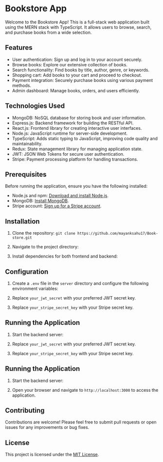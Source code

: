# Bookstore App

Welcome to the Bookstore App! This is a full-stack web application built using the MERN stack with TypeScript. It allows users to browse, search, and purchase books from a wide selection.

## Features

- User authentication: Sign up and log in to your account securely.
- Browse books: Explore our extensive collection of books.
- Search functionality: Find books by title, author, genre, or keywords.
- Shopping cart: Add books to your cart and proceed to checkout.
- Payment integration: Securely purchase books using various payment methods.
- Admin dashboard: Manage books, orders, and users efficiently.

## Technologies Used

- MongoDB: NoSQL database for storing book and user information.
- Express.js: Backend framework for building the RESTful API.
- React.js: Frontend library for creating interactive user interfaces.
- Node.js: JavaScript runtime for server-side development.
- TypeScript: Adds static typing to JavaScript, improving code quality and maintainability.
- Redux: State management library for managing application state.
- JWT: JSON Web Tokens for secure user authentication.
- Stripe: Payment processing platform for handling transactions.

## Prerequisites

Before running the application, ensure you have the following installed:

- Node.js and npm: [Download and install Node.js](https://nodejs.org/).
- MongoDB: [Install MongoDB](https://docs.mongodb.com/manual/installation/).
- Stripe account: [Sign up for a Stripe account](https://stripe.com/).

## Installation

1. Clone the repository:
 ```git clone https://github.com/mayanksahu17/Book-store.git```



2. Navigate to the project directory:


3. Install dependencies for both frontend and backend:



## Configuration

1. Create a `.env` file in the `server` directory and configure the following environment variables:


2. Replace `your_jwt_secret` with your preferred JWT secret key.
3. Replace `your_stripe_secret_key` with your Stripe secret key.

## Running the Application

1. Start the backend server:



2. Replace `your_jwt_secret` with your preferred JWT secret key.
3. Replace `your_stripe_secret_key` with your Stripe secret key.

## Running the Application

1. Start the backend server:



3. Open your browser and navigate to `http://localhost:3000` to access the application.

## Contributing

Contributions are welcome! Please feel free to submit pull requests or open issues for any improvements or bug fixes.

## License

This project is licensed under the [MIT License](LICENSE).
